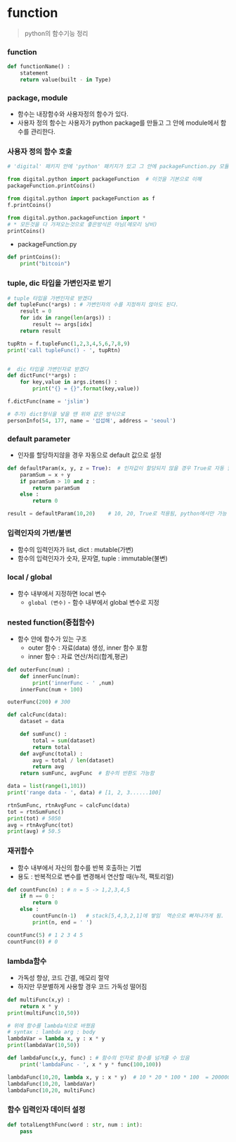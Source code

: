 # function

> python의 함수기능 정리 



### function

```python
def functionName() : 
    statement
    return value(built - in Type)
```



### package, module

- 함수는 내장함수와 사용자정의 함수가 있다. 
- 사용자 정의 함수는 사용자가 python package를 만들고  그 안에 module에서 함수를 관리한다. 



### 사용자 정의 함수 호출

```python 
# 'digital' 패키지 안에 'python' 패키지가 있고 그 안에 packageFunction.py 모듈이 있음.

from digital.python import packageFunction  # 이것을 기본으로 이해
packageFunction.printCoins()

from digital.python import packageFunction as f
f.printCoins()

from digital.python.packageFunction import * 
# * 모든것을 다 가져오는것으로 좋은방식은 아님(메모리 낭비)
printCoins()
```

- packageFunction.py

```python
def printCoins():
    print("bitcoin")
```



### tuple, dic 타입을 가변인자로 받기

```python
# tuple 타입을 가변인자로 받겠다
def tupleFunc(*args) : # 가변인자의 수를 지정하지 않아도 된다.
    result = 0
    for idx in range(len(args)) :
        result += args[idx]
    return result

tupRtn = f.tupleFunc(1,2,3,4,5,6,7,8,9)
print('call tupleFunc() - ', tupRtn)


#  dic 타입을 가변인자로 받겠다
def dictFunc(**args) :
    for key,value in args.items() :
        print("{} = {}".format(key,value))

f.dictFunc(name = 'jslim')

# 추가) dict형식을 넣을 땐 위와 같은 방식으로
personInfo(54, 177, name = '섭섭해', address = 'seoul')  
```



### default parameter

- 인자를 할당하지않을 경우 자동으로 default 값으로 설정

```python
def defaultParam(x, y, z = True):  # 인자값이 할당되지 않을 경우 True로 자동 할당
    paramSum = x + y
    if paramSum > 10 and z :
        return paramSum
    else :
        return 0

result = defaultParam(10,20)    # 10, 20, True로 적용됨, python에서만 가능
```



### 입력인자의 가변/불변

- 함수의 입력인자가 list, dict  : mutable(가변)
- 함수의 입력인자가 숫자, 문자열, tuple  :  immutable(불변)



### local / global

- 함수 내부에서 지정하면 local 변수 
  - `global (변수)`  -  함수 내부에서 global 변수로 지정



### nested function(중첩함수)

- 함수 안에 함수가 있는 구조
  - outer 함수 : 자료(data) 생성, inner 함수 포함 
  - inner 함수 : 자료 연산/처리(합계,평균)

```python
def outerFunc(num) :
    def innerFunc(num):
        print('innerFunc - ' ,num)
    innerFunc(num + 100)

outerFunc(200) # 300
```

```python
def calcFunc(data):
    dataset = data

    def sumFunc() :
        total = sum(dataset)
        return total
    def avgFunc(total) :
        avg = total / len(dataset)
        return avg
    return sumFunc, avgFunc  # 함수의 반환도 가능함

data = list(range(1,101))
print('range data - ', data) # [1, 2, 3......100]

rtnSumFunc, rtnAvgFunc = calcFunc(data)
tot = rtnSumFunc()
print(tot) # 5050
avg = rtnAvgFunc(tot)
print(avg) # 50.5
```



### 재귀함수

- 함수 내부에서 자신의 함수를 반복 호출하는 기법
- 용도 : 반복적으로 변수를 변경해서 연산할 때(누적, 팩토리얼)

```python
def countFunc(n) : # n = 5 -> 1,2,3,4,5
    if n == 0 :
        return 0
    else :
        countFunc(n-1)   # stack[5,4,3,2,1]에 쌓임  역순으로 빠져나가게 됨.
        print(n, end = ' ')

countFunc(5) # 1 2 3 4 5
countFunc(0) # 0
```



### lambda함수 

- 가독성 향상, 코드 간결, 메모리 절약
- 하지만 무분별하게 사용할 경우 코드 가독성 떨어짐



```python
def multiFunc(x,y) :
    return x * y
print(multiFunc(10,50))

# 위에 함수를 lambda식으로 바꿨음
# syntax : lambda arg : body
lambdaVar = lambda x, y : x * y
print(lambdaVar(10,50))

def lambdaFunc(x,y, func) : # 함수의 인자로 함수를 넘겨줄 수 있음
    print('lambdaFunc - ', x * y * func(100,100))

lambdaFunc(10,20, lambda x, y : x * y)  # 10 * 20 * 100 * 100  = 2000000
lambdaFunc(10,20, lambdaVar)
lambdaFunc(10,20, multiFunc)
```



### 함수 입력인자 데이터 설정

```python
def totalLengthFunc(word : str, num : int):
    pass 
```

